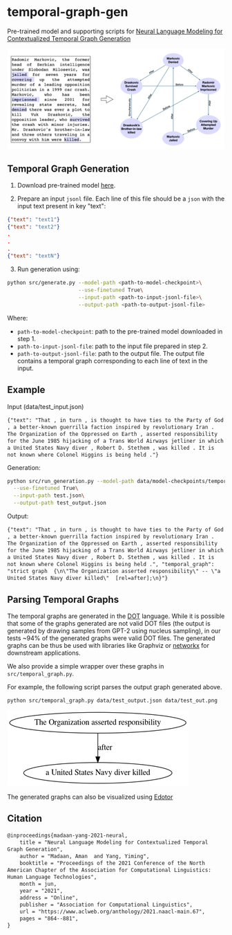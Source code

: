 # temporal-graph-gen

Pre-trained model and supporting scripts for [Neural Language Modeling for Contextualized Temporal Graph Generation](https://www.aclweb.org/anthology/2021.naacl-main.67/)


![Temporal Graph Generation](task.png)


## Temporal Graph Generation

1. Download pre-trained model [here](https://drive.google.com/file/d/161wl_sxlghXfWmR6917CdbqTMDIGOHaq/view?usp=sharing).


2. Prepare an input ``jsonl`` file. Each line of this file should be a ``json`` with the input text present in key "text":
```json
{"text": "text1"}
{"text": "text2"}
.
.
.
{"text": "textN"}
```

3. Run generation using:
```sh
python src/generate.py --model-path <path-to-model-checkpoint>\
                       --use-finetuned True\
                       --input-path <path-to-input-jsonl-file>\
                       --output-path <path-to-output-jsonl-file>
```
Where:
  - `path-to-model-checkpoint`: path to the pre-trained model downloaded in step 1.
  - `path-to-input-jsonl-file`: path to the input file prepared in step 2.
  - `path-to-output-jsonl-file`: path to the output file. The output file contains a temporal graph corresponding to each line of text in the input.


## Example
Input (data/test_input.json)
```
{"text": "That , in turn , is thought to have ties to the Party of God , a better-known guerrilla faction inspired by revolutionary Iran . The Organization of the Oppressed on Earth , asserted responsibility for the June 1985 hijacking of a Trans World Airways jetliner in which a United States Navy diver , Robert D. Stethem , was killed . It is not known where Colonel Higgins is being held ."}
```

Generation:
```sh
python src/run_generation.py --model-path data/model-checkpoints/temporal-graph-gen/\
  --use-finetuned True\
  --input-path test.json\
  --output-path test_output.json 
```

Output:
```
{"text": "That , in turn , is thought to have ties to the Party of God , a better-known guerrilla faction inspired by revolutionary Iran . The Organization of the Oppressed on Earth , asserted responsibility for the June 1985 hijacking of a Trans World Airways jetliner in which a United States Navy diver , Robert D. Stethem , was killed . It is not known where Colonel Higgins is being held .", "temporal_graph": "strict graph  {\n\"The Organization asserted responsibility\" -- \"a United States Navy diver killed\"  [rel=after];\n}"}
```

## Parsing Temporal Graphs
The temporal graphs are generated in the [DOT](https://graphviz.org/doc/info/lang.html) language. While it is possible that some of the graphs generated are not valid DOT files (the output is generated by drawing samples from GPT-2 using nucleus sampling), in our tests ~94\% of the generated graphs were valid DOT files.
The generated graphs can be thus be used with libraries like Graphviz or [networkx](https://networkx.github.io/) for downstream applications.

We also provide a simple wrapper over these graphs in ``src/temporal_graph.py``.

For example, the following script parses the output graph generated above.
```sh
python src/temporal_graph.py data/test_output.json data/test_out.png
```
![Sample Temporal Graph ><](data/test_output.png)

The generated graphs can also be visualized using [Edotor](https://edotor.net/?engine=dot#strict%20digraph%20%20%7B%0A%22The%20Organization%20asserted%20responsibility%22%20-%3E%20%22a%20United%20States%20Navy%20diver%20killed%22%20%20%5Blabel%3Dafter%5D%3B%0A%7D)


## Citation

```
@inproceedings{madaan-yang-2021-neural,
    title = "Neural Language Modeling for Contextualized Temporal Graph Generation",
    author = "Madaan, Aman  and Yang, Yiming",
    booktitle = "Proceedings of the 2021 Conference of the North American Chapter of the Association for Computational Linguistics: Human Language Technologies",
    month = jun,
    year = "2021",
    address = "Online",
    publisher = "Association for Computational Linguistics",
    url = "https://www.aclweb.org/anthology/2021.naacl-main.67",
    pages = "864--881",
}
```
